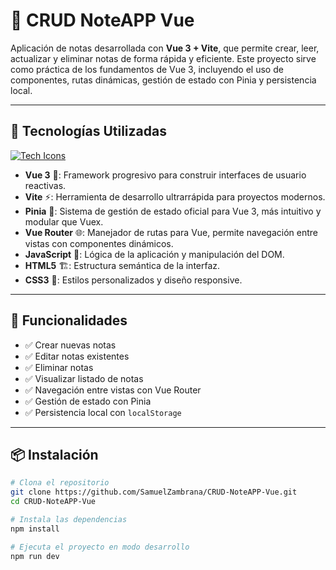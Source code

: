 # 📝 CRUD NoteAPP Vue

Aplicación de notas desarrollada con **Vue 3 + Vite**, que permite crear, leer, actualizar y eliminar notas de forma rápida y eficiente. Este proyecto sirve como práctica de los fundamentos de Vue 3, incluyendo el uso de componentes, rutas dinámicas, gestión de estado con Pinia y persistencia local.

---

## 🚀 Tecnologías Utilizadas

[![Tech Icons](https://skillicons.dev/icons?i=vue,vite,js,html,css)](https://skillicons.dev)

- **Vue 3** 🧩: Framework progresivo para construir interfaces de usuario reactivas.
- **Vite** ⚡: Herramienta de desarrollo ultrarrápida para proyectos modernos.
- **Pinia** 🍍: Sistema de gestión de estado oficial para Vue 3, más intuitivo y modular que Vuex.
- **Vue Router** 🌐: Manejador de rutas para Vue, permite navegación entre vistas con componentes dinámicos.
- **JavaScript** 📜: Lógica de la aplicación y manipulación del DOM.
- **HTML5** 🏗️: Estructura semántica de la interfaz.
- **CSS3** 🎨: Estilos personalizados y diseño responsive.

---

## 📌 Funcionalidades

- ✅ Crear nuevas notas
- ✅ Editar notas existentes
- ✅ Eliminar notas
- ✅ Visualizar listado de notas
- ✅ Navegación entre vistas con Vue Router
- ✅ Gestión de estado con Pinia
- ✅ Persistencia local con `localStorage`

---

## 📦 Instalación

```bash
# Clona el repositorio
git clone https://github.com/SamuelZambrana/CRUD-NoteAPP-Vue.git
cd CRUD-NoteAPP-Vue

# Instala las dependencias
npm install

# Ejecuta el proyecto en modo desarrollo
npm run dev

